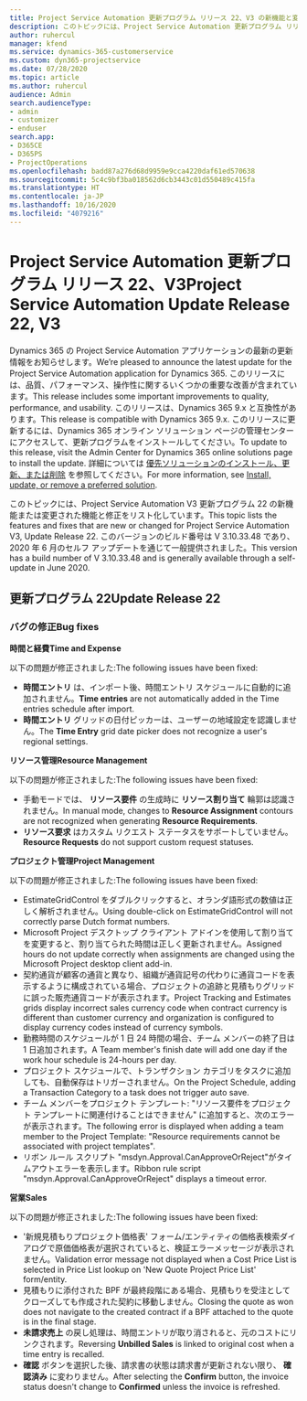 ```yaml
---
title: Project Service Automation 更新プログラム リリース 22、V3 の新機能と変更点
description: このトピックには、Project Service Automation 更新プログラム リリース 22、V3 で利用可能な機能と修正をリスト化しています。
author: ruhercul
manager: kfend
ms.service: dynamics-365-customerservice
ms.custom: dyn365-projectservice
ms.date: 07/28/2020
ms.topic: article
ms.author: ruhercul
audience: Admin
search.audienceType:
- admin
- customizer
- enduser
search.app:
- D365CE
- D365PS
- ProjectOperations
ms.openlocfilehash: badd87a276d68d9959e9cca4220daf61ed570638
ms.sourcegitcommit: 5c4c9bf3ba018562d6cb3443c01d550489c415fa
ms.translationtype: HT
ms.contentlocale: ja-JP
ms.lasthandoff: 10/16/2020
ms.locfileid: "4079216"
---
```

# <a name="project-service-automation-update-release-22-v3"></a><span data-ttu-id="b5e6f-103">Project Service Automation 更新プログラム リリース 22、V3</span><span class="sxs-lookup"><span data-stu-id="b5e6f-103">Project Service Automation Update Release 22, V3</span></span>

<span data-ttu-id="b5e6f-104">Dynamics 365 の Project Service Automation アプリケーションの最新の更新情報をお知らせします。</span><span class="sxs-lookup"><span data-stu-id="b5e6f-104">We’re pleased to announce the latest update for the Project Service Automation application for Dynamics 365.</span></span> <span data-ttu-id="b5e6f-105">このリリースには、品質、パフォーマンス、操作性に関するいくつかの重要な改善が含まれています。</span><span class="sxs-lookup"><span data-stu-id="b5e6f-105">This release includes some important improvements to quality, performance, and usability.</span></span> <span data-ttu-id="b5e6f-106">このリリースは、Dynamics 365 9.x と互換性があります。</span><span class="sxs-lookup"><span data-stu-id="b5e6f-106">This release is compatible with Dynamics 365 9.x.</span></span> <span data-ttu-id="b5e6f-107">このリリースに更新するには、Dynamics 365 オンライン ソリューション ページの管理センターにアクセスして、更新プログラムをインストールしてください。</span><span class="sxs-lookup"><span data-stu-id="b5e6f-107">To update to this release, visit the Admin Center for Dynamics 365 online solutions page to install the update.</span></span> <span data-ttu-id="b5e6f-108">詳細については [優先ソリューションのインストール、更新、または削除](https://docs.microsoft.com/power-platform/admin/install-remove-preferred-solution) を参照してください。</span><span class="sxs-lookup"><span data-stu-id="b5e6f-108">For more information, see [Install, update, or remove a preferred solution](https://docs.microsoft.com/power-platform/admin/install-remove-preferred-solution).</span></span>

<span data-ttu-id="b5e6f-109">このトピックには、Project Service Automation V3 更新プログラム 22 の新機能または変更された機能と修正をリスト化しています。</span><span class="sxs-lookup"><span data-stu-id="b5e6f-109">This topic lists the features and fixes that are new or changed for Project Service Automation V3, Update Release 22.</span></span> <span data-ttu-id="b5e6f-110">このバージョンのビルド番号は V 3.10.33.48 であり、2020 年 6 月のセルフ アップデートを通じて一般提供されました。</span><span class="sxs-lookup"><span data-stu-id="b5e6f-110">This version has a build number of V 3.10.33.48 and is generally available through a self-update in June 2020.</span></span>

## <a name="update-release-22"></a><span data-ttu-id="b5e6f-111">更新プログラム 22</span><span class="sxs-lookup"><span data-stu-id="b5e6f-111">Update Release 22</span></span>

### <a name="bug-fixes"></a><span data-ttu-id="b5e6f-112">バグの修正</span><span class="sxs-lookup"><span data-stu-id="b5e6f-112">Bug fixes</span></span>



<span data-ttu-id="b5e6f-113">**時間と経費**</span><span class="sxs-lookup"><span data-stu-id="b5e6f-113">**Time and Expense**</span></span>

<span data-ttu-id="b5e6f-114">以下の問題が修正されました:</span><span class="sxs-lookup"><span data-stu-id="b5e6f-114">The following issues have been fixed:</span></span>

- <span data-ttu-id="b5e6f-115">**時間エントリ** は、インポート後、時間エントリ スケジュールに自動的に追加されません。</span><span class="sxs-lookup"><span data-stu-id="b5e6f-115">**Time entries** are not automatically added in the Time entries schedule after import.</span></span>
- <span data-ttu-id="b5e6f-116">**時間エントリ** グリッドの日付ピッカーは、ユーザーの地域設定を認識しません。</span><span class="sxs-lookup"><span data-stu-id="b5e6f-116">The **Time Entry** grid date picker does not recognize a user's regional settings.</span></span>

<span data-ttu-id="b5e6f-117">**リソース管理**</span><span class="sxs-lookup"><span data-stu-id="b5e6f-117">**Resource Management**</span></span>

<span data-ttu-id="b5e6f-118">以下の問題が修正されました:</span><span class="sxs-lookup"><span data-stu-id="b5e6f-118">The following issues have been fixed:</span></span>

- <span data-ttu-id="b5e6f-119">手動モードでは、 **リソース要件** の生成時に **リソース割り当て** 輪郭は認識されません。</span><span class="sxs-lookup"><span data-stu-id="b5e6f-119">In manual mode, changes to **Resource Assignment** contours are not recognized when generating **Resource Requirements**.</span></span>
- <span data-ttu-id="b5e6f-120">**リソース要求** はカスタム リクエスト ステータスをサポートしていません。</span><span class="sxs-lookup"><span data-stu-id="b5e6f-120">**Resource Requests** do not support custom request statuses.</span></span>

<span data-ttu-id="b5e6f-121">**プロジェクト管理**</span><span class="sxs-lookup"><span data-stu-id="b5e6f-121">**Project Management**</span></span>

<span data-ttu-id="b5e6f-122">以下の問題が修正されました:</span><span class="sxs-lookup"><span data-stu-id="b5e6f-122">The following issues have been fixed:</span></span>

- <span data-ttu-id="b5e6f-123">EstimateGridControl をダブルクリックすると、オランダ語形式の数値は正しく解析されません。</span><span class="sxs-lookup"><span data-stu-id="b5e6f-123">Using double-click on EstimateGridControl will not correctly parse Dutch format numbers.</span></span>
- <span data-ttu-id="b5e6f-124">Microsoft Project デスクトップ クライアント アドインを使用して割り当てを変更すると、割り当てられた時間は正しく更新されません。</span><span class="sxs-lookup"><span data-stu-id="b5e6f-124">Assigned hours do not update correctly when assignments are changed using the Microsoft Project desktop client add-in.</span></span>
- <span data-ttu-id="b5e6f-125">契約通貨が顧客の通貨と異なり、組織が通貨記号の代わりに通貨コードを表示するように構成されている場合、プロジェクトの追跡と見積もりグリッドに誤った販売通貨コードが表示されます。</span><span class="sxs-lookup"><span data-stu-id="b5e6f-125">Project Tracking and Estimates grids display incorrect sales currency code when contract currency is different than customer currency and organization is configured to display currency codes instead of currency symbols.</span></span>
- <span data-ttu-id="b5e6f-126">勤務時間のスケジュールが 1 日 24 時間の場合、チーム メンバーの終了日は 1 日追加されます。</span><span class="sxs-lookup"><span data-stu-id="b5e6f-126">A Team member's finish date will add one day if the work hour schedule is 24-hours per day.</span></span>
- <span data-ttu-id="b5e6f-127">プロジェクト スケジュールで、トランザクション カテゴリをタスクに追加しても、自動保存はトリガーされません。</span><span class="sxs-lookup"><span data-stu-id="b5e6f-127">On the Project Schedule, adding a Transaction Category to a task does not trigger auto save.</span></span>
- <span data-ttu-id="b5e6f-128">チーム メンバーをプロジェクト テンプレート: "リソース要件をプロジェクト テンプレートに関連付けることはできません" に追加すると、次のエラーが表示されます。</span><span class="sxs-lookup"><span data-stu-id="b5e6f-128">The following error is displayed when adding a team member to the Project Template: "Resource requirements cannot be associated with project templates".</span></span> 
- <span data-ttu-id="b5e6f-129">リボン ルール スクリプト "msdyn.Approval.CanApproveOrReject"がタイムアウトエラーを表示します。</span><span class="sxs-lookup"><span data-stu-id="b5e6f-129">Ribbon rule script "msdyn.Approval.CanApproveOrReject" displays a timeout error.</span></span>

<span data-ttu-id="b5e6f-130">**営業**</span><span class="sxs-lookup"><span data-stu-id="b5e6f-130">**Sales**</span></span>

<span data-ttu-id="b5e6f-131">以下の問題が修正されました:</span><span class="sxs-lookup"><span data-stu-id="b5e6f-131">The following issues have been fixed:</span></span>

- <span data-ttu-id="b5e6f-132">'新規見積もりプロジェクト価格表' フォーム/エンティティの価格表検索ダイアログで原価価格表が選択されていると、検証エラーメッセージが表示されません。</span><span class="sxs-lookup"><span data-stu-id="b5e6f-132">Validation error message not displayed when a Cost Price List is selected in Price List lookup on 'New Quote Project Price List' form/entity.</span></span>
- <span data-ttu-id="b5e6f-133">見積もりに添付された BPF が最終段階にある場合、見積もりを受注としてクローズしても作成された契約に移動しません。</span><span class="sxs-lookup"><span data-stu-id="b5e6f-133">Closing the quote as won does not navigate to the created contract if a BPF attached to the quote is in the final stage.</span></span>
- <span data-ttu-id="b5e6f-134">**未請求売上** の戻し処理は、時間エントリが取り消されると、元のコストにリンクされます。</span><span class="sxs-lookup"><span data-stu-id="b5e6f-134">Reversing **Unbilled Sales** is linked to original cost when a time entry is recalled.</span></span>
- <span data-ttu-id="b5e6f-135">**確認** ボタンを選択した後、請求書の状態は請求書が更新されない限り、 **確認済み** に変わりません。</span><span class="sxs-lookup"><span data-stu-id="b5e6f-135">After selecting the **Confirm** button, the invoice status doesn't change to **Confirmed** unless the invoice is refreshed.</span></span>
